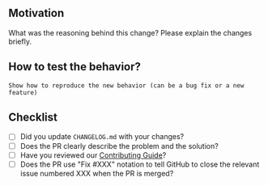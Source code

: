 ## Motivation

What was the reasoning behind this change? Please explain the changes briefly.

## How to test the behavior?
```
Show how to reproduce the new behavior (can be a bug fix or a new feature)
```

## Checklist

- [ ] Did you update `CHANGELOG.md` with your changes?
- [ ] Does the PR clearly describe the problem and the solution?
- [ ] Have you reviewed our [Contributing Guide](https://github.com/hdmf-dev/hdmf-ml/blob/main/docs/CONTRIBUTING.rst)?
- [ ] Does the PR use "Fix #XXX" notation to tell GitHub to close the relevant issue numbered XXX when the PR is merged?